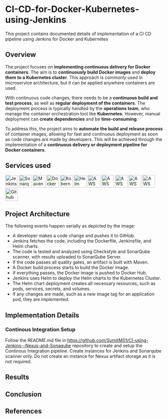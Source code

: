 # CI-CD-for-Docker-Kubernetes-using-Jenkins
This project contains documented details of implementation of a CI CD pipeline using Jenkins for Docker and Kubernetes
## Overview
The project focuses on **implementing continuous delivery for Docker containers**. The aim is to **continuously build Docker images** and **deploy them to a Kubernetes cluster**. This approach is commonly used in microservice architecture, but it can be applied anywhere containers are used.

With continuous code changes, there needs to be a **continuous build and test process**, as well as **regular deployment of the containers**. The deployment process is typically handled by the **operations team**, who manage the container orchestration tool like **Kubernetes**. However, manual deployment can **create dependencies** and be **time-consuming**.

To address this, the project aims to **automate the build and release process** of container images, allowing for fast and continuous deployment as soon as code changes are made by developers. This will be achieved through the implementation of a **continuous delivery or deployment pipeline for Docker containers**.

## Services used
<div width="50%">
<img src="https://logowik.com/content/uploads/images/jenkins8460.jpg" height="40px" alt="Jenkins">
<img src="https://1.bp.blogspot.com/-zYP58acwgq8/X_2nBaX8ESI/AAAAAAAAAIg/T8Jzb-Pfr00_9rIYpaa6DECiNHmg6S-sgCLcBGAsYHQ/s320/sonarqube-logo-square-small.png" height="40px" alt="Sonarqube Scanner">
<img src="https://logowik.com/content/uploads/images/maven-apache3537.jpg" height="40px" alt="Maven">
<img src="https://logowik.com/content/uploads/images/301_docker.jpg" height="40px" alt="Docker">
<img src="https://logowik.com/content/uploads/images/kubernetes5574.jpg" height="40px" alt="Kubernetes">
<img src="https://logowik.com/content/uploads/images/helm6256.jpg" height="40px" alt="Helm">
<img src="https://seeklogo.com/images/A/aws-ec2-elastic-compute-cloud-logo-2F9E73DBA5-seeklogo.com.png" height="40px" alt="AWS EC2">
<img src="https://logowik.com/content/uploads/images/amazon-s37765.jpg" height="40px" alt="AWS S3">
<img src="https://seeklogo.com/images/A/aws-route-53-logo-EEB0D14819-seeklogo.com.png" height="40px" alt="AWS Route53">
<img src="https://seeklogo.com/images/A/aws-elastic-load-balancing-logo-73F2ABF601-seeklogo.com.png" height="40px" alt="AWS ELB">
<img src="https://seeklogo.com/images/A/aws-iam-identity-and-access-management-logo-99B1CACF5A-seeklogo.com.png" height="40px" alt="AWS IAM">
<img src="https://seeklogo.com/images/G/github-logo-5F384D0265-seeklogo.com.png" height="40px" alt="Github">
</div>

## Project Architecture

The following events happen serially as depicted by the image:
- A developer makes a code change and pushes it to GitHub.
- Jenkins fetches the code, including the Dockerfile, Jenkinsfile, and Helm charts.
- The code is tested and analyzed using Checkstyle and SonarQube scanner, with results uploaded to SonarQube Server.
- If the code passes all quality gates, an artifact is built with Maven.
- A Docker build process starts to build the Docker image.
- If everything passes, the Docker image is pushed to Docker Hub.
- Jenkins uses Helm to deploy the Helm charts to the Kubernetes Cluster.
- The Helm chart deployment creates all necessary resources, such as pods, services, secrets, and volumes.
- If any changes are made, such as a new image tag for an application pod, they are implemented.

## Implementation Details

### Continous Integration Setup
Follow the README.md file in https://github.com/SumitM01/CI-using-Jenkins--Nexus-and-Sonaqube repository to create and setup the Continous Integration pipeline. Create instances for Jenkins and Sonarqube scanner only. Do not create an instance for Nexus artifact storage as it is not required.

## Results

## Conclusion

## References